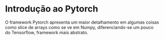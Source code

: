 # Introdução ao Pytorch

O framework Pytorch apresenta um maior detalhamento em algumas coisas como slice de arrays como se ve em Numpy, diferenciando-se um pouco do Tensorflow, framework mais abstrato.
